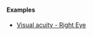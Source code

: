 #### Examples

- [Visual acuity - Right Eye](ncdhc-observation-right-eye-visiual-acuity-example.html)